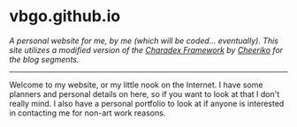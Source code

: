 # vbgo.github.io
*A personal website for me, by me (which will be coded... eventually). This site utilizes a modified version of the [Charadex Framework](charadex.com) by [Cheeriko](https://github.com/cheeriko) for the blog segments.*

<hr>

Welcome to my website, or my little nook on the Internet. I have some planners and personal details on here, so if you want to look at that I don't really mind. I also have a personal portfolio to look at if anyone is interested in contacting me for non-art work reasons.
